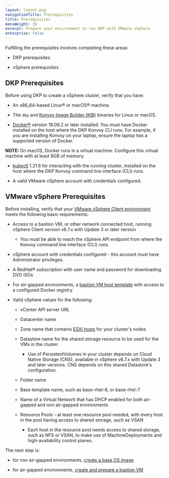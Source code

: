 ```yaml
---
layout: layout.pug
navigationTitle: Prerequisites
title: Prerequisites
menuWeight: 10
excerpt: Prepare your environment to run DKP with VMware vSphere
enterprise: false
---
```


Fulfilling the prerequisites involves completing these areas:

- DKP prerequisites

- vSphere prerequisites

## DKP Prerequisites

Before using DKP to create a vSphere cluster, verify that you have:

- An x86_64-based Linux&reg; or macOS&reg; machine.

- The `dkp` and [Konvoy Image Builder (KIB)][kib-binary] binaries for Linux or macOS.

- [Docker&reg;][install_docker] version 18.09.2 or later installed.
  You must have Docker installed on the host where the DKP Konvoy CLI runs. For example, if you are installing Konvoy on your laptop, ensure the laptop has a supported version of Docker.

<p class="message--note"><strong>NOTE: </strong>On macOS, Docker runs in a virtual machine. Configure this virtual machine with at least 8GB of memory.</strong></p>

- [kubectl][install_kubectl] 1.21.6 for interacting with the running cluster, installed on the host where the DKP Konvoy command line interface (CLI) runs.

- A valid VMware vSphere account with credentials configured.

## VMware vSphere Prerequisites

Before installing, verify that your [VMware vSphere Client environment][vsphere-vm-administration] meets the following basic requirements:

- Access to a bastion VM, or other network connected host, running vSphere Client version v6.7.x with Update 3 or later version

  - You must be able to reach the vSphere API endpoint from where the Konvoy command line interface (CLI) runs.

- vSphere account with credentials configured - this account must have Administrator privileges.

- A RedHat&reg; subscription with user name and password for downloading DVD ISOs

- For air-gapped environments, a [bastion VM host template][create-bastion-vm] with access to a configured Docker registry

- Valid vSphere values for the following:

  - vCenter API server URL

  - Datacenter name

  - Zone name that contains [ESXi hosts][vmware-esxi-hosts] for your cluster's nodes

  - Datastore name for the shared storage resource to be used for the VMs in the cluster.

    - Use of PersistentVolumes in your cluster depends on Cloud Native Storage (CNS), available in vSphere v6.7.x with Update 3 and later versions. CNS depends on this shared Datastore's configuration.

  - Folder name

  - Base template name, such as base-rhel-8, or base-rhel-7

  - Name of a Virtual Network that has DHCP enabled for both air-gapped and non air-gapped environments

  - Resource Pools - at least one resource pool needed, with every host in the pool having access to shared storage, such as VSAN

    - Each host in the resource pool needs access to shared storage, such as NFS or VSAN, to make use of MachineDeployments and high-availability control planes.

The next step is:

- for non air-gapped environments, [create a base OS image][create-base-os-image]

- for air-gapped environments, [create and prepare a bastion VM][create-bastion-vm]

[install_docker]: https://docs.docker.com/get-docker/
[install_kubectl]: https://kubernetes.io/docs/tasks/tools/#kubectl
[vsphere-vm-administration]: https://docs.vmware.com/en/VMware-vSphere/6.7/com.vmware.vsphere.vm_admin.doc/GUID-55238059-912E-411F-A0E9-A7A536972A91.html
[vmware-esxi-hosts]: https://docs.vmware.com/en/VMware-vSphere/7.0/com.vmware.esxi.install.doc/GUID-B2F01BF5-078A-4C7E-B505-5DFFED0B8C38.html
[create-base-os-image]: ../create-base-os-image/
[create-bastion-vm]: ../air-gapped/create-bastion-vm
[kib-binary]: https://github.com/mesosphere/konvoy-image-builder/releases/tag/v1.10.0
